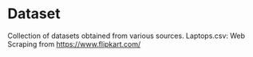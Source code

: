 # Dataset

Collection of datasets obtained from various sources.
Laptops.csv: Web Scraping from https://www.flipkart.com/